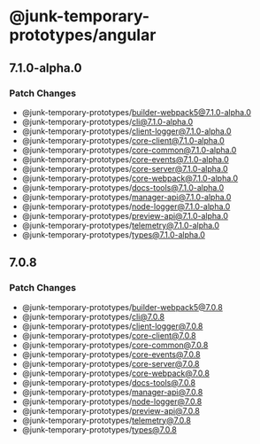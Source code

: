 # @junk-temporary-prototypes/angular

## 7.1.0-alpha.0

### Patch Changes

- @junk-temporary-prototypes/builder-webpack5@7.1.0-alpha.0
- @junk-temporary-prototypes/cli@7.1.0-alpha.0
- @junk-temporary-prototypes/client-logger@7.1.0-alpha.0
- @junk-temporary-prototypes/core-client@7.1.0-alpha.0
- @junk-temporary-prototypes/core-common@7.1.0-alpha.0
- @junk-temporary-prototypes/core-events@7.1.0-alpha.0
- @junk-temporary-prototypes/core-server@7.1.0-alpha.0
- @junk-temporary-prototypes/core-webpack@7.1.0-alpha.0
- @junk-temporary-prototypes/docs-tools@7.1.0-alpha.0
- @junk-temporary-prototypes/manager-api@7.1.0-alpha.0
- @junk-temporary-prototypes/node-logger@7.1.0-alpha.0
- @junk-temporary-prototypes/preview-api@7.1.0-alpha.0
- @junk-temporary-prototypes/telemetry@7.1.0-alpha.0
- @junk-temporary-prototypes/types@7.1.0-alpha.0

## 7.0.8

### Patch Changes

- @junk-temporary-prototypes/builder-webpack5@7.0.8
- @junk-temporary-prototypes/cli@7.0.8
- @junk-temporary-prototypes/client-logger@7.0.8
- @junk-temporary-prototypes/core-client@7.0.8
- @junk-temporary-prototypes/core-common@7.0.8
- @junk-temporary-prototypes/core-events@7.0.8
- @junk-temporary-prototypes/core-server@7.0.8
- @junk-temporary-prototypes/core-webpack@7.0.8
- @junk-temporary-prototypes/docs-tools@7.0.8
- @junk-temporary-prototypes/manager-api@7.0.8
- @junk-temporary-prototypes/node-logger@7.0.8
- @junk-temporary-prototypes/preview-api@7.0.8
- @junk-temporary-prototypes/telemetry@7.0.8
- @junk-temporary-prototypes/types@7.0.8
